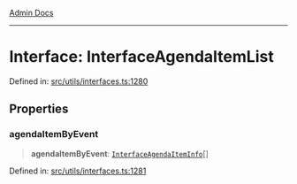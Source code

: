 [Admin Docs](/)

***

# Interface: InterfaceAgendaItemList

Defined in: [src/utils/interfaces.ts:1280](https://github.com/PalisadoesFoundation/talawa-admin/blob/main/src/utils/interfaces.ts#L1280)

## Properties

### agendaItemByEvent

> **agendaItemByEvent**: [`InterfaceAgendaItemInfo`](InterfaceAgendaItemInfo.md)[]

Defined in: [src/utils/interfaces.ts:1281](https://github.com/PalisadoesFoundation/talawa-admin/blob/main/src/utils/interfaces.ts#L1281)
